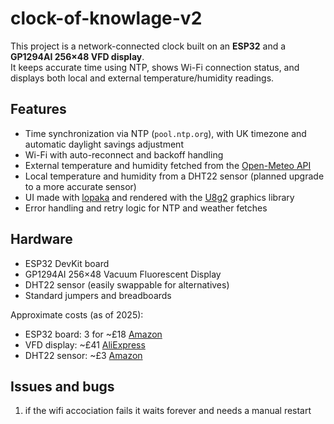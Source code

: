 # clock-of-knowlage-v2
This project is a network-connected clock built on an **ESP32** and a **GP1294AI 256×48 VFD display**.  
It keeps accurate time using NTP, shows Wi-Fi connection status, and displays both local and external temperature/humidity readings.

## Features
- Time synchronization via NTP (`pool.ntp.org`), with UK timezone and automatic daylight savings adjustment  
- Wi-Fi with auto-reconnect and backoff handling  
- External temperature and humidity fetched from the [Open-Meteo API](https://open-meteo.com/)  
- Local temperature and humidity from a DHT22 sensor (planned upgrade to a more accurate sensor)  
- UI made with [lopaka](https://lopaka.app/gallery/16709/35604) and rendered with the [U8g2](https://github.com/olikraus/u8g2) graphics library  
- Error handling and retry logic for NTP and weather fetches  

## Hardware
- ESP32 DevKit board  
- GP1294AI 256×48 Vacuum Fluorescent Display  
- DHT22 sensor (easily swappable for alternatives)  
- Standard jumpers and breadboards

Approximate costs (as of 2025):  
- ESP32 board: 3 for ~£18 [Amazon](https://www.amazon.co.uk/dp/B0D8T5XD3P)
- VFD display: ~£41 [AliExpress](https://www.aliexpress.com/item/1005004465805347.html)
- DHT22 sensor: ~£3 [Amazon](https://www.amazon.co.uk/dp/B0DP3XJSXR)

## Issues and bugs
1. if the wifi accociation fails it waits forever and needs a manual restart
